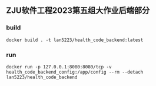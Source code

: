 ## ZJU软件工程2023第五组大作业后端部分

### build

```shell
docker build . -t lan5223/health_code_backend:latest
```

### run

```shell
docker run -p 127.0.0.1:8080:8080/tcp -v health_code_backend_config:/app/config --rm --detach lan5223/health_code_backend
```